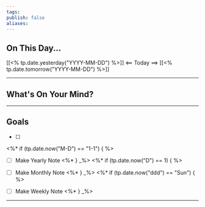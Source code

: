 ```yaml
---
tags:
publish: false
aliases: 
---
```


## On This Day...
[[<% tp.date.yesterday("YYYY-MM-DD") %>]] <== Today ==> [[<% tp.date.tomorrow("YYYY-MM-DD") %>]]

---


## What's On Your Mind? 


---

## Goals
- [ ] 
<%* if (tp.date.now("M-D") == "1-1") { %>
- [ ] Make Yearly Note
<%* } _%>
<%* if (tp.date.now("D") == 1) { %>
- [ ] Make Monthly Note
<%* } _%>
<%* if (tp.date.now("ddd") == "Sun") { %>
- [ ] Make Weekly Note
<%* } _%>


---

